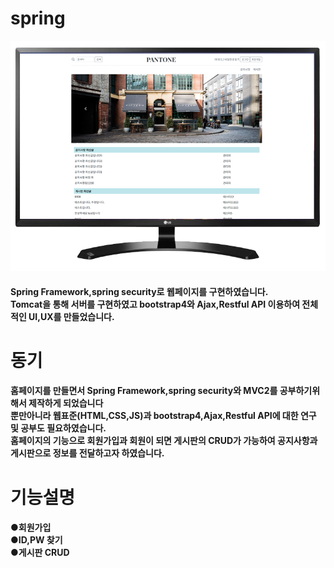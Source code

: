 # spring
![Alt text](/img/web.png)
#### Spring Framework,spring security로 웹페이지를 구현하였습니다. <br>Tomcat을 통해 서버를 구현하였고 bootstrap4와 Ajax,Restful API 이용하여 전체적인 UI,UX를 만들었습니다.<br> 

# 동기
#### 홈페이지를 만들면서 Spring Framework,spring security와 MVC2를 공부하기위해서 제작하게 되었습니다<br>뿐만아니라 웹표준(HTML,CSS,JS)과 bootstrap4,Ajax,Restful API에 대한 연구 및 공부도 필요하였습니다. <br> 홈페이지의 기능으로 회원가입과 회원이 되면 게시판의 CRUD가 가능하여 공지사항과 게시판으로 정보를 전달하고자 하였습니다.  

# 기능설명
#### ●회원가입<br>●ID,PW 찾기<br>●게시판 CRUD<br>
